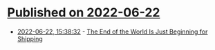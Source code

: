 # [Published on 2022-06-22](index.md)

* [2022-06-22, 15:38:32](https://news.ycombinator.com/item?id=31837460) - [The End of the World Is Just Beginning for Shipping](https://gcaptain.com/end-of-the-world-is-just-beginning-book-review/)
